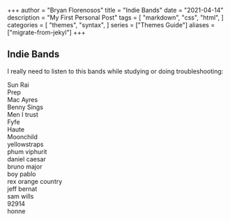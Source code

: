 +++
author = "Bryan Florenosos"
title = "Indie Bands"
date = "2021-04-14"
description = "My First Personal Post"
tags = [
    "markdown",
    "css",
    "html",
]
categories = [
    "themes",
    "syntax",
]
series = ["Themes Guide"]
aliases = ["migrate-from-jekyl"]
+++

## Indie Bands

I really need to listen to this bands while studying or doing troubleshooting:

Sun Rai  
Prep  
Mac Ayres  
Benny Sings  
Men I trust  
Fyfe  
Haute  
Moonchild  
yellowstraps   
phum viphurit  
daniel caesar  
bruno major  
boy pablo  
rex orange country  
jeff bernat  
sam wills  
92914  
honne  

